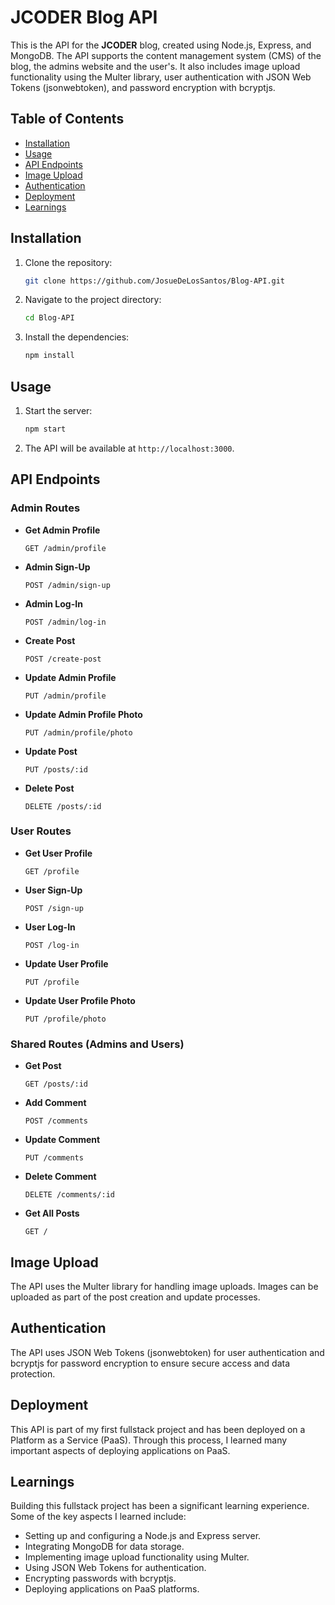 # JCODER Blog API

This is the API for the **JCODER** blog, created using Node.js, Express, and MongoDB. The API supports the content management system (CMS) of the blog, the admins website and the user's. It also includes image upload functionality using the Multer library, user authentication with JSON Web Tokens (jsonwebtoken), and password encryption with bcryptjs.

## Table of Contents

-   [Installation](#installation)
-   [Usage](#usage)
-   [API Endpoints](#api-endpoints)
-   [Image Upload](#image-upload)
-   [Authentication](#authentication)
-   [Deployment](#deployment)
-   [Learnings](#learnings)

## Installation

1. Clone the repository:
    ```bash
    git clone https://github.com/JosueDeLosSantos/Blog-API.git
    ```
2. Navigate to the project directory:
    ```bash
    cd Blog-API
    ```
3. Install the dependencies:
    ```bash
    npm install
    ```

## Usage

1. Start the server:
    ```bash
    npm start
    ```
2. The API will be available at `http://localhost:3000`.

## API Endpoints

### Admin Routes

-   **Get Admin Profile**
    ```http
    GET /admin/profile
    ```
-   **Admin Sign-Up**
    ```http
    POST /admin/sign-up
    ```
-   **Admin Log-In**
    ```http
    POST /admin/log-in
    ```
-   **Create Post**
    ```http
    POST /create-post
    ```
-   **Update Admin Profile**
    ```http
    PUT /admin/profile
    ```
-   **Update Admin Profile Photo**
    ```http
    PUT /admin/profile/photo
    ```
-   **Update Post**
    ```http
    PUT /posts/:id
    ```
-   **Delete Post**
    ```http
    DELETE /posts/:id
    ```

### User Routes

-   **Get User Profile**
    ```http
    GET /profile
    ```
-   **User Sign-Up**
    ```http
    POST /sign-up
    ```
-   **User Log-In**
    ```http
    POST /log-in
    ```
-   **Update User Profile**
    ```http
    PUT /profile
    ```
-   **Update User Profile Photo**
    ```http
    PUT /profile/photo
    ```

### Shared Routes (Admins and Users)

-   **Get Post**
    ```http
    GET /posts/:id
    ```
-   **Add Comment**
    ```http
    POST /comments
    ```
-   **Update Comment**
    ```http
    PUT /comments
    ```
-   **Delete Comment**
    ```http
    DELETE /comments/:id
    ```
-   **Get All Posts**
    ```http
    GET /
    ```

## Image Upload

The API uses the Multer library for handling image uploads. Images can be uploaded as part of the post creation and update processes.

## Authentication

The API uses JSON Web Tokens (jsonwebtoken) for user authentication and bcryptjs for password encryption to ensure secure access and data protection.

## Deployment

This API is part of my first fullstack project and has been deployed on a Platform as a Service (PaaS). Through this process, I learned many important aspects of deploying applications on PaaS.

## Learnings

Building this fullstack project has been a significant learning experience. Some of the key aspects I learned include:

-   Setting up and configuring a Node.js and Express server.
-   Integrating MongoDB for data storage.
-   Implementing image upload functionality using Multer.
-   Using JSON Web Tokens for authentication.
-   Encrypting passwords with bcryptjs.
-   Deploying applications on PaaS platforms.

